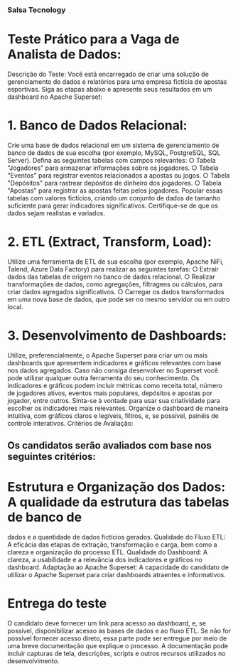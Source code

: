 ### Salsa Tecnology
# Teste Prático para a Vaga de Analista de Dados:
Descrição do Teste:
Você está encarregado de criar uma solução de gerenciamento de dados e relatórios para uma
empresa fictícia de apostas esportivas. Siga as etapas abaixo e apresente seus resultados em
um dashboard no Apache Superset:

# 1. Banco de Dados Relacional:
Crie uma base de dados relacional em um sistema de gerenciamento de banco de
dados de sua escolha (por exemplo, MySQL, PostgreSQL, SQL Server).
Defina as seguintes tabelas com campos relevantes:
    ○ Tabela "Jogadores" para armazenar informações sobre os jogadores.
    ○ Tabela "Eventos" para registrar eventos relacionados a apostas ou jogos.
    ○ Tabela "Depósitos" para rastrear depósitos de dinheiro dos jogadores.
    ○ Tabela "Apostas" para registrar as apostas feitas pelos jogadores.
Popular essas tabelas com valores fictícios, criando um conjunto de dados de tamanho
suficiente para gerar indicadores significativos. Certifique-se de que os dados sejam
realistas e variados.

# 2. ETL (Extract, Transform, Load):
Utilize uma ferramenta de ETL de sua escolha (por exemplo, Apache NiFi, Talend,
Azure Data Factory) para realizar as seguintes tarefas:
    ○ Extrair dados das tabelas de origem no banco de dados relacional.
    ○ Realizar transformações de dados, como agregações, filtragens ou cálculos,
para criar dados agregados significativos.
    ○ Carregar os dados transformados em uma nova base de dados, que pode ser no
mesmo servidor ou em outro local.

# 3. Desenvolvimento de Dashboards:
Utilize, preferencialmente, o Apache Superset para criar um ou mais dashboards que
apresentem indicadores e gráficos relevantes com base nos dados agregados. Caso
não consiga desenvolver no Superset você pode utilizar qualquer outra ferramenta do
seu conhecimento.
Os indicadores e gráficos podem incluir métricas como receita total, número de
jogadores ativos, eventos mais populares, depósitos e apostas por jogador, entre
outros. Sinta-se à vontade para usar sua criatividade para escolher os indicadores mais
relevantes.
Organize o dashboard de maneira intuitiva, com gráficos claros e legíveis, filtros, e, se
possível, painéis de controle interativos.
Critérios de Avaliação:

## Os candidatos serão avaliados com base nos seguintes critérios:
# Estrutura e Organização dos Dados: A qualidade da estrutura das tabelas de banco de
dados e a quantidade de dados fictícios gerados.
Qualidade do Fluxo ETL: A eficácia das etapas de extração, transformação e carga,
bem como a clareza e organização do processo ETL.
Qualidade do Dashboard: A clareza, a usabilidade e a relevância dos indicadores e
gráficos no dashboard.
Adaptação ao Apache Superset: A capacidade do candidato de utilizar o Apache
Superset para criar dashboards atraentes e informativos.

# Entrega do teste
O candidato deve fornecer um link para acesso ao dashboard, e, se possível, disponibilizar
acesso às bases de dados e ao fluxo ETL. Se não for possível fornecer acesso direto, essa
parte pode ser entregue por meio de uma breve documentação que explique o processo. A
documentação pode incluir capturas de tela, descrições, scripts e outros recursos utilizados no
desenvolvimento.